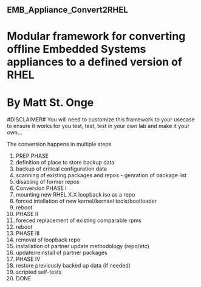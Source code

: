 ## EMB_Appliance_Convert2RHEL
# Modular framework for converting offline Embedded Systems appliances to a defined version of RHEL
# By Matt St. Onge

#DISCLAIMER#
You will need to customize this framework to your usecase to ensure it works for you
test, test, test in your own lab and make it your own...

The conversion happens in multiple steps

1) PREP PHASE
2) definition of place to store backup data
3) backup of critical configuration data
4) scanning of existing packages and repos - genration of package list
5) disabling of former repos
6) Conversion PHASE I
7) mounting new RHEL X.X loopback iso as a repo
8) forced intallation of new kernel/kernael tools/bootloader
9) reboot
10) PHASE II
11) foreced replacement of existing comparable rpms
12) reboot
13) PHASE III
14) removal of loopback repo
15) installation of partner update methodology (repo/etc)
16) update/reinstall of partner packages
17) PHASE IV
18) restore previously backed up data (if needed)
19) scripted self-tests
20) DONE

